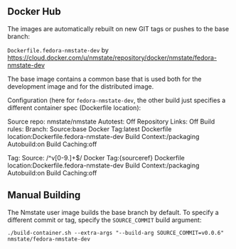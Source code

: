 ## Docker Hub

The images are automatically rebuilt on new GIT tags or pushes to the base branch:

`Dockerfile.fedora-nmstate-dev` by https://cloud.docker.com/u/nmstate/repository/docker/nmstate/fedora-nmstate-dev

The base image contains a common base that is used both for the development
image and for the distributed image.

Configuration (here for `fedora-nmstate-dev`, the other build just specifies
a different container spec (Dockerfile location):

Source repo: nmstate/nmstate
Autotest: Off
Repository Links: Off
Build rules:
Branch:
Source:base
Docker Tag:latest
Dockerfile location:Dockerfile.fedora-nmstate-dev
Build Context:/packaging
Autobuild:on
Build Caching:off

Tag:
Source: /^v[0-9.]+$/
Docker Tag:{sourceref}
Dockerfile location:Dockerfile.fedora-nmstate-dev
Build Context:/packaging
Autobuild:on
Build Caching:off

## Manual Building

The Nmstate user image builds the base branch by default. To specify a
different commit or tag, specify the `SOURCE_COMMIT` build argument:

```shell
./build-container.sh --extra-args "--build-arg SOURCE_COMMIT=v0.0.6" nmstate/fedora-nmstate-dev

```
